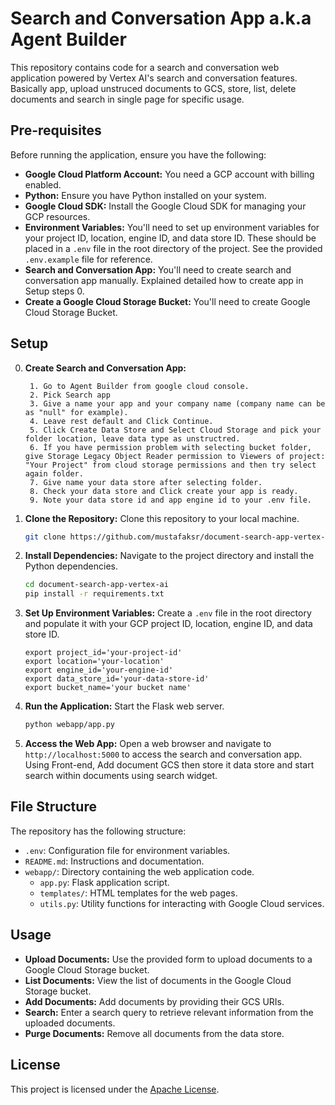 
# Search and Conversation App a.k.a Agent Builder

This repository contains code for a search and conversation web application powered by Vertex AI's search and conversation features. Basically app, upload unstruced documents to GCS, store, list, delete documents and search in single page for specific usage. 

## Pre-requisites

Before running the application, ensure you have the following:

- **Google Cloud Platform Account:** You need a GCP account with billing enabled.
- **Python:** Ensure you have Python installed on your system.
- **Google Cloud SDK:** Install the Google Cloud SDK for managing your GCP resources.
- **Environment Variables:** You'll need to set up environment variables for your project ID, location, engine ID, and data store ID. These should be placed in a `.env` file in the root directory of the project. See the provided `.env.example` file for reference.
- **Search and Conversation App:** You'll need to create search and conversation app manually. Explained detailed how to create app in Setup steps 0.
- **Create a Google Cloud Storage Bucket:** You'll need to create Google Cloud Storage Bucket.

## Setup

0. **Create Search and Conversation App:** 

        1. Go to Agent Builder from google cloud console.
        2. Pick Search app
        3. Give a name your app and your company name (company name can be as "null" for example).
        4. Leave rest default and Click Continue.
        5. Click Create Data Store and Select Cloud Storage and pick your folder location, leave data type as unstructred.
        6. İf you have permission problem with selecting bucket folder, give Storage Legacy Object Reader permission to Viewers of project: "Your Project" from cloud storage permissions and then try select again folder.
        7. Give name your data store after selecting folder.
        8. Check your data store and Click create your app is ready.
        9. Note your data store id and app engine id to your .env file.


1. **Clone the Repository:** Clone this repository to your local machine.

    ```bash
    git clone https://github.com/mustafaksr/document-search-app-vertex-ai.git
    ```

2. **Install Dependencies:** Navigate to the project directory and install the Python dependencies.

    ```bash
    cd document-search-app-vertex-ai
    pip install -r requirements.txt
    ```
    

3. **Set Up Environment Variables:** Create a `.env` file in the root directory and populate it with your GCP project ID, location, engine ID, and data store ID.

    ```plaintext
    export project_id='your-project-id'
    export location='your-location'  
    export engine_id='your-engine-id'
    export data_store_id='your-data-store-id'
    export bucket_name='your bucket name'
    ```

4. **Run the Application:** Start the Flask web server.

    ```bash
    python webapp/app.py
    ```

    

5. **Access the Web App:** Open a web browser and navigate to `http://localhost:5000` to access the search and conversation app. Using Front-end, Add document GCS then store it data store and start search within documents using search widget.



## File Structure

The repository has the following structure:

- `.env`: Configuration file for environment variables.
- `README.md`: Instructions and documentation.
- `webapp/`: Directory containing the web application code.
    - `app.py`: Flask application script.
    - `templates/`: HTML templates for the web pages.
    - `utils.py`: Utility functions for interacting with Google Cloud services.

## Usage

- **Upload Documents:** Use the provided form to upload documents to a Google Cloud Storage bucket.
- **List Documents:** View the list of documents in the Google Cloud Storage bucket.
- **Add Documents:** Add documents by providing their GCS URIs.
- **Search:** Enter a search query to retrieve relevant information from the uploaded documents.
- **Purge Documents:** Remove all documents from the data store.



## License

This project is licensed under the [Apache License](LICENSE).


